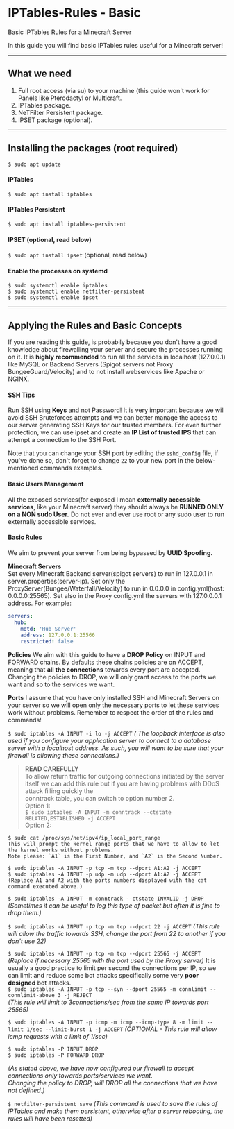 # IPTables-Rules - Basic
Basic IPTables Rules for a Minecraft Server

In this guide you will find basic IPTables rules useful for a Minecraft server!

---

## What we need

1. Full root access (via su) to your machine (this guide won't work for Panels like Pterodactyl or Multicraft.
2. IPTables package.
3. NeTFilter Persistent package.
4. IPSET package (optional).

---

## Installing the packages (root required)  
`$ sudo apt update`
#### IPTables
`$ sudo apt install iptables`
#### IPTables Persistent  
`$ sudo apt install iptables-persistent`
#### IPSET (optional, read below)  
`$ sudo apt install ipset` (optional, read below)  
#### Enable the processes on systemd
```
$ sudo systemctl enable iptables  
$ sudo systemctl enable netfilter-persistent  
$ sudo systemctl enable ipset  
```

---

## Applying the Rules and Basic Concepts
If you are reading this guide, is probabily because you don't have a good knowledge about firewalling your server and secure the processes running on it.
It is **highly recommended** to run all the services in localhost (127.0.0.1) like MySQL or Backend Servers (Spigot servers not Proxy BungeeGuard/Velocity) and to not install webservices like Apache or NGINX.

#### SSH Tips
Run SSH using **Keys** and not Password! It is very important because we will avoid SSH Bruteforces attempts and we can better manage the access to our server generating SSH Keys for our trusted members.
For even further protection, we can use ipset and create an **IP List of trusted IPS** that can attempt a connection to the SSH Port.

Note that you can change your SSH port by editing the `sshd_config` file, if you've done so, don't forget to change `22` to your new port in the below-mentioned commands examples. 

#### Basic Users Management
All the exposed services(for exposed I mean **externally accessible services**, like your Minecraft server) they should always be **RUNNED ONLY on a NON sudo User.**
Do not ever and ever use root or any sudo user to run externally accessible services.

#### Basic Rules
We aim to prevent your server from being bypassed by **UUID Spoofing.**

**Minecraft Servers**  
Set every Minecraft Backend server(spigot servers) to run in 127.0.0.1 in server.properties(server-ip).
Set only the ProxyServer(Bungee/Waterfall/Velocity) to run in 0.0.0.0 in config.yml(host: 0.0.0.0:25565).
Set also in the Proxy config.yml the servers with 127.0.0.0.1 address.
For example:
```yaml
servers:  
  hub:  
    motd: 'Hub Server'  
    address: 127.0.0.1:25566  
    restricted: false  
```
**Policies**
We aim with this guide to have a **DROP Policy** on INPUT and FORWARD chains.
By defaults these chains policies are on ACCEPT, meaning that **all the connections** towards every port are accepted.
Changing the policies to DROP, we will only grant access to the ports we want and so to the services we want.

**Ports**
I assume that you have only installed SSH and Minecraft Servers on your server so we will open only the necessary ports to let these services work without problems.
Remember to respect the order of the rules and commands!

`$ sudo iptables -A INPUT -i lo -j ACCEPT`
*( The loopback interface is also used if you configure your application server to connect to a database server with a localhost address. As such, you will want to be sure that your firewall is allowing these connections.)*

> **READ CAREFULLY**  
To allow return traffic for outgoing connections initiated by the server itself we can add this rule but if you are having problems with DDoS attack filling quickly the  
conntrack table, you can switch to option number 2.  
Option 1:    
`$ sudo iptables -A INPUT -m conntrack --ctstate RELATED,ESTABLISHED -j ACCEPT`  
Option 2:  
```
$ sudo cat /proc/sys/net/ipv4/ip_local_port_range
This will prompt the kernel range ports that we have to allow to let the kernel works without problems. 
Note please: `A1` is the First Number, and `A2` is the Second Number. 

$ sudo iptables -A INPUT -p tcp -m tcp --dport A1:A2 -j ACCEPT
$ sudo iptables -A INPUT -p udp -m udp --dport A1:A2 -j ACCEPT
(Replace A1 and A2 with the ports numbers displayed with the cat command executed above.)
```

`$ sudo iptables -A INPUT -m conntrack --ctstate INVALID -j DROP`
*(Sometimes it can be useful to log this type of packet but often it is fine to drop them.)*

`$ sudo iptables -A INPUT -p tcp -m tcp --dport 22 -j ACCEPT`
*(This rule will allow the traffic towards SSH, change the port from 22 to another if you don't use 22)*  

  

`$ sudo iptables -A INPUT -p tcp -m tcp --dport 25565 -j ACCEPT`
*(Replace if necessary 25565 with the port used by the Proxy server)*
It is usually a good practice to limit per second the connections per IP, so we can limit and reduce some bot attacks specifically some very **poor designed** bot attacks.  
`$ sudo iptables -A INPUT -p tcp --syn --dport 25565 -m connlimit --connlimit-above 3 -j REJECT`  
*(This rule will limit to 3connections/sec from the same IP towards port 25565)*

`$ sudo iptables -A INPUT -p icmp -m icmp --icmp-type 8 -m limit --limit 1/sec --limit-burst 1 -j ACCEPT`
*(OPTIONAL - This rule will allow icmp requests with a limit of 1/sec)*
```
$ sudo iptables -P INPUT DROP
$ sudo iptables -P FORWARD DROP
```
*(As stated above, we have now configured our firewall to accept connections only towards ports/services we want.  
Changing the policy to DROP, will DROP all the connections that we have not defined.)*

`$ netfilter-persistent save`
*(This command is used to save the rules of IPTables and make them persistent, otherwise after a server rebooting, the rules will have been resetted)*

